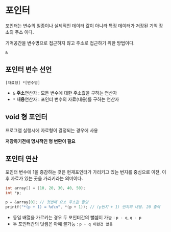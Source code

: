 # 포인터

포인터는 변수의 일종이나 실제적인 데이터 값이 아니라 특정 데이터가 저장된 기억 장소의 주소 이다.

기억공간을 변수명으로 접근하지 않고 주소로 접근하기 위한 방법이다. 

`&`

## 포인터 변수 선언

`[자료형] *[변수명]`

* `&` **주소**연산자 : 모든 변수에 대한 주소값을 구하는 연산자
* `*` **내용**연산자 : 포인터 변수의 자료(내용)를 구하는 연산자

## void 형 포인터

프로그램 실행시에 자료형이 결정되는 경우에 사용

**저장하기전에 명시적인 형 변환이 필요**

## 포인터 연산

포인터 변수에 1을 증감하는 것은 현재포인터가 가리키고 있는 번지를 중심으로 이전, 이후 자료가 있는 곳을 가리키라는 의미이다.

```c
int array[] = {10, 20, 30, 40, 50};
int *p;

p = &array[0]; // 첫번째 요소 주소값 할당
printf("*(p + 1) = %d\n", *(p + 1)); // (p번지 + 1) 번지의 내용. 20 출력
```

* 동일 배열을 가르키는 경우 두 포인터간의 뺄셈이 가능 : `p - q`, `q - p`
* 두 포인터간의 덧셈은 아예 불가능 : `p + q 이런건 없음`

